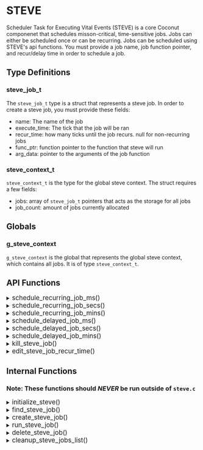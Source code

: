 # STEVE
Scheduler Task for Executing Vital Events (STEVE) is a core Coconut componenet that schedules misson-critical, time-sensitive jobs. Jobs can either be scheduled once or can be recurring. Jobs can be scheduled using STEVE's api functions. You must provide a job name, job function pointer, and recur/delay time in order to schedule a job.


## Type Definitions

### steve_job_t
The `steve_job_t` type is a struct that represents a steve job. In order to create a steve job, you must provide these fields:  
* name: The name of the job
* execute_time: The tick that the job will be ran
* recur_time: how many ticks until the job recurs. null for non-recurring jobs
* func_ptr: function pointer to the function that steve will run
* arg_data: pointer to the arguments of the job function

### steve_context_t
`steve_context_t` is the type for the global steve context. The struct requires a few fields:  
* jobs: array of `steve_job_t` pointers that acts as the storage for all jobs
* job_count: amount of jobs currently allocated

## Globals
### g_steve_context
`g_steve_context` is the global that represents the global steve context, which contains all jobs. It is of type `steve_context_t`.

## API Functions

<details><summary><big>schedule_recurring_job_ms()</big></summary>

#### Description
> Schedules a job that recurs every `ms_until_recur` milliseconds.

#### Parameters
> | Name | Type | Description |
> | ---- | ---- | ----------- |
> | job_name | const char* | name of job |
> | job_func_pointer | job_func | pointer to function of job |
> | ms_until_recur | unsigned long | milliseconds until job recurs |

#### Returns
> None

</details>

<details><summary><big>schedule_recurring_job_secs()</big></summary>

#### Description
> Schedules a job that recurs every `secs_until_recur` seconds.

#### Parameters
> | Name | Type | Description |
> | ---- | ---- | ----------- |
> | job_name | const char* | name of job |
> | job_func_pointer | job_func | pointer to function of job |
> | secs_until_recur | unsigned long | seconds until job recurs |

#### Returns
> None

</details>

<details><summary><big>schedule_recurring_job_mins()</big></summary>

#### Description
> Schedules a job that recurs every `mins_until_recur` minutes.

#### Parameters
> | Name | Type | Description |
> | ---- | ---- | ----------- |
> | job_name | const char* | name of job |
> | job_func_pointer | job_func | pointer to function of job |
> | mins_until_recur | unsigned long | minutes until job recurs |

#### Returns
> None

</details>

<details><summary><big>schedule_delayed_job_ms()</big></summary>

#### Description
> Schedules a job that will run once after a delay of `ms_delay` milliseconds.

#### Parameters
> | Name | Type | Description |
> | ---- | ---- | ----------- |
> | job_name | const char* | name of job |
> | job_func_pointer | job_func | pointer to function of job |
> | ms_delay | unsigned long | delay in milliseconds |

#### Returns
> None

</details>

<details><summary><big>schedule_delayed_job_secs()</big></summary>

#### Description
> Schedules a job that will run once after a delay of `secs_delay` seconds.

#### Parameters
> | Name | Type | Description |
> | ---- | ---- | ----------- |
> | job_name | const char* | name of job |
> | job_func_pointer | job_func | pointer to function of job |
> | secs_delay | unsigned long | delay in seconds |

#### Returns
> None

</details>

<details><summary><big>schedule_delayed_job_mins()</big></summary>

#### Description
> Schedules a job that will run once after a delay of `mins_delay` minutes.

#### Parameters
> | Name | Type | Description |
> | ---- | ---- | ----------- |
> | job_name | const char* | name of job |
> | job_func_pointer | job_func | pointer to function of job |
> | mins_delay | unsigned long | delay in minutes |

#### Returns
> None

</details>

<details><summary><big>kill_steve_job()</big></summary>

#### Description
> Kills a steve job with the name of `job_name`.

#### Parameters
> | Name | Type | Description |
> | ---- | ---- | ----------- |
> | job_name | const char* | name of job to kill |


#### Returns
> None

</details>

<details><summary><big>edit_steve_job_recur_time()</big></summary>

#### Description
> Updates the time at which a job recurs with `ms_recur_time` milliseconds.

#### Parameters
> | Name | Type | Description |
> | ---- | ---- | ----------- |
> | job_name | const char* | name of job to edit |
> | ms_recur_time | unsigned long | new recur time in milliseconds |

#### Returns
> None

</details>

## Internal Functions
### Note: These functions should ***NEVER*** be run outside of `steve.c`

<details><summary><big>initialize_steve()</big></summary>

#### Description
> Initializes steve. Must be run before any other functions.

#### Parameters
> None

#### Returns
> None

</details>

<details><summary><big>find_steve_job()</big></summary>

#### Description
> Finds steve job with given `job_name` and returns the pointer to the steve job struct. The `g_steve_job_mutex` must be taken before using this function.

#### Parameters
> | Name | Type | Description |
> | ---- | ---- | ----------- |
> | job_name | const char* | name of job to find |


#### Returns
> steve_job_t*

</details>

<details><summary><big>create_steve_job()</big></summary>

#### Description
> Schedules a new job given by the struct pointer `sr`.

#### Parameters
> | Name | Type | Description |
> | ---- | ---- | ----------- |
> | sr | steve_job_t* | struct pointer for new job |


#### Returns
> None

</details>

<details><summary><big>run_steve_job()</big></summary>

#### Description
> Run the job function given by the struct pointer. The `g_steve_job_mutex` must be taken before using this function.

#### Parameters
> | Name | Type | Description |
> | ---- | ---- | ----------- |
> | job | steve_job_t* | struct pointer for job to be run |


#### Returns
> bool

</details>

<details><summary><big>delete_steve_job()</big></summary>

#### Description
> Deletes the given job from the scheduler. The `g_steve_job_mutex` must be taken before using this function.

#### Parameters
> | Name | Type | Description |
> | ---- | ---- | ----------- |
> | job | steve_job_t* | struct pointer for job to be deleted |


#### Returns
> None

</details>

<details><summary><big>cleanup_steve_jobs_list()</big></summary>

#### Description
> Finds null entries in the jobs list and removes them. The `g_steve_job_mutex` must be taken before using this function.

#### Parameters
> None

#### Returns
> None

</details>